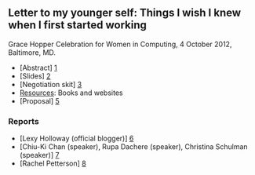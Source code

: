 ## Letter to my younger self: Things I wish I knew when I first started working

Grace Hopper Celebration for Women in Computing, 4 October 2012, Baltimore, MD.

  - [Abstract] [1]
  - [Slides] [2]
  - [Negotiation skit] [3]
  - [Resources][4]: Books and websites
  - [Proposal] [5]

### Reports

  - [Lexy Holloway (official blogger)] [6]
  - [Chiu-Ki Chan (speaker), Rupa Dachere (speaker), Christina Schulman (speaker)] [7]
  - [Rachel Petterson] [8]

  [1]: http://gracehopper.org/2012/event/letter-to-my-younger-self-things-i-wish-i-knew-when-i-first-started-working/
  [2]: https://github.com/chiuki/ghc12-letter/blob/master/LetterToMyYoungerSelf.pdf?raw=true
  [3]: http://www.youtube.com/watch?v=RMnJoB9LT6A
  [4]: https://github.com/chiuki/ghc12-letter/wiki/Resources
  [5]: https://github.com/chiuki/ghc12-letter/blob/master/Proposal.pdf?raw=true
  [6]: http://dynamicdoula.blogspot.com/2012/10/letter-to-my-younger-self-things-i-wish.html
  [7]: http://blog.sqisland.com/2012/10/grace-hopper-celebration-speaking-and-connecting.html 
  [8]: https://plus.google.com/104894021920425629237/posts/Saesca4GSi2https://plus.google.com/104894021920425629237/posts/Saesca4GSi2
